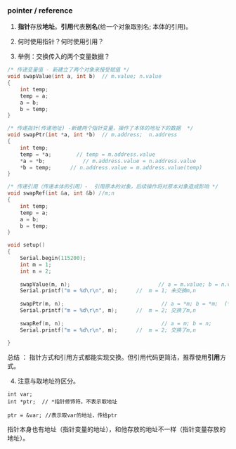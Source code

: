 

### pointer / reference

1. **指针**存放**地址**。**引用**代表**别名**(给一个对象取别名; 本体的引用)。

2. 何时使用指针？何时使用引用？
3. 举例：交换传入的两个变量数据？

```c++
/* 传递变量值 - 新建立了两个对象来接受赋值 */
void swapValue(int a, int b)  // m.value; n.value
{
    int temp;
    temp = a;
    a = b;
    b = temp;
}

/* 传递指针(传递地址) -新建两个指针变量，操作了本体的地址下的数据  */
void swapPtr(int *a, int *b)  // m.address;  n.address
{
    int temp;
    temp = *a;        // temp = m.address.value
    *a = *b;            // m.address.value = n.address.value
    *b = temp;      // n.address.value = m.address.value(temp)
}

/* 传递引用（传递本体的引用）-  引用原本的对象，后续操作将对原本对象造成影响 */
void swapRef(int &a, int &b) //m;n
{
    int temp;
    temp = a;
    a = b;
    b = temp;
}
```



```c++
void setup()
{
    Serial.begin(115200);
    int m = 1;
    int n = 2;
    
    swapValue(m, n);                            // a = m.value; b = n.value;
    Serial.printf("m = %d\r\n", m);      //  m = 1; 未交换m,n
    
    swapPtr(m, n);                               // a = *m; b = *m;  (* 为取地址操作)
    Serial.printf("m = %d\r\n", m);      //  m = 2; 交换了m,n
    
    swapRef(m, n);                               // a = m; b = n;
    Serial.printf("m = %d\r\n", m);      //  m = 2; 交换了m,n
   
}
```

总结 ： 指针方式和引用方式都能实现交换。但引用代码更简洁，推荐使用**引用**方式。



4. 注意与取地址符区分。

```
int var;
int *ptr;  // *指针修饰符。不表示取地址

ptr = &var; //表示取var的地址，传给ptr
```

指针本身也有地址（指针变量的地址），和他存放的地址不一样（指针变量存放的地址）。

